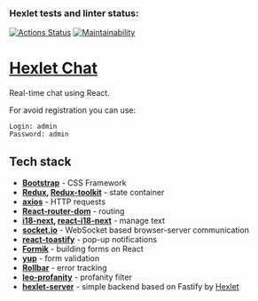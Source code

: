 ### Hexlet tests and linter status:
[![Actions Status](https://github.com/alexkwyk/frontend-project-12/workflows/hexlet-check/badge.svg)](https://github.com/alexkwyk/frontend-project-12/actions)
[![Maintainability](https://api.codeclimate.com/v1/badges/32bed6ab1d1ad6bec9ff/maintainability)](https://codeclimate.com/github/alexkwyk/frontend-project-12/maintainability)

# [Hexlet Chat](https://hexletchat.onrender.com/)
Real-time chat using React.

For avoid registration you can use:
```
Login: admin
Password: admin
```
## Tech stack
- **[Bootstrap](https://getbootstrap.com/)** - CSS Framework
- **[Redux](https://redux.js.org/), [Redux-toolkit](https://redux-toolkit.js.org/)** - state container
- **[axios](https://github.com/axios/axios)** - HTTP requests
- **[React-router-dom](https://reactrouter.com/en/)** - routing
- **[i18-next](https://www.i18next.com/), [react-i18-next](https://react.i18next.com/)** - manage text
- **[socket.io](https://socket.io)** - WebSocket based browser-server communication
- **[react-toastify](https://github.com/fkhadra/react-toastify)** - pop-up notifications
- **[Formik](https://formik.org/)** - building forms on React
- **[yup](https://github.com/jquense/yup)** - form validation
- **[Rollbar](https://rollbar.com/)** - error tracking
- **[leo-profanity](https://github.com/jojoee/leo-profanity)** - profanity filter
- **[hexlet-server](https://github.com/hexlet-components/project-js-chat-backend)** - simple backend based on Fastify by [Hexlet](https://hexlet.io)




